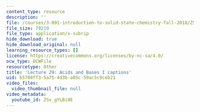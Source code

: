 ```yaml
---
content_type: resource
description: ''
file: /courses/3-091-introduction-to-solid-state-chemistry-fall-2018/ZSv_gYLBi8E_captions.webvtt
file_size: 79219
file_type: application/x-subrip
hide_download: true
hide_download_original: null
learning_resource_types: []
license: https://creativecommons.org/licenses/by-nc-sa/4.0/
ocw_type: OCWFile
resourcetype: Other
title: 'Lecture 29: Acids and Bases I captions'
uid: b5708ff3-5a75-4d3b-a85c-59ac5c9ceb21
video_files:
  video_thumbnail_file: null
video_metadata:
  youtube_id: ZSv_gYLBi8E
---
```

